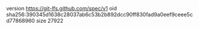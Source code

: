 version https://git-lfs.github.com/spec/v1
oid sha256:390345d1638c28037ab6c53b2b892dcc90ff830fad9a0eef9ceee5cd77868960
size 27922
